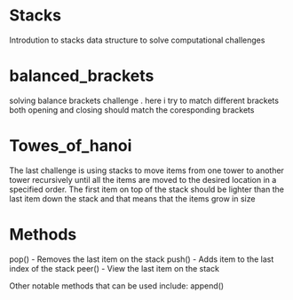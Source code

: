 # Stacks
Introdution to stacks data structure to solve computational challenges

# balanced_brackets
solving balance brackets challenge . here i try to match different brackets both opening and closing should match the coresponding brackets

# Towes_of_hanoi
The last challenge is using stacks to move items from one tower to another tower recursively until all the items are moved to the desired location in a specified order.
The first item on top of the stack should be lighter than the last item down the stack and that means that the items grow in size 

# Methods 
pop() - Removes  the last item on the stack
push() - Adds item to the last index of the stack
peer() - View the last item on the stack

Other notable methods that can be used include:
 append()
